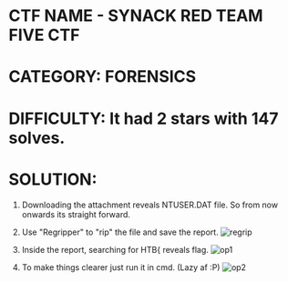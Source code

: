 # CTF NAME - SYNACK RED TEAM FIVE CTF

# CATEGORY: FORENSICS

# DIFFICULTY: It had 2 stars with 147 solves.

# SOLUTION:

1. Downloading the attachment reveals NTUSER.DAT file. So from now onwards its straight forward.
2. Use "Regripper" to "rip" the file and save the report.
![regrip](https://user-images.githubusercontent.com/83397936/140707341-c72c7b95-3d8c-43fe-a489-edd92dcb55dc.JPG)

3. Inside the report, searching for HTB{ reveals flag. 
![op1](https://user-images.githubusercontent.com/83397936/140707574-f3781357-5f3f-4f9f-87e1-ef431cf97f80.JPG)

4. To make things clearer just run it in cmd. (Lazy af :P)
![op2](https://user-images.githubusercontent.com/83397936/140707613-5226ecbe-0258-4d2b-8aae-35424df40f5a.JPG)

